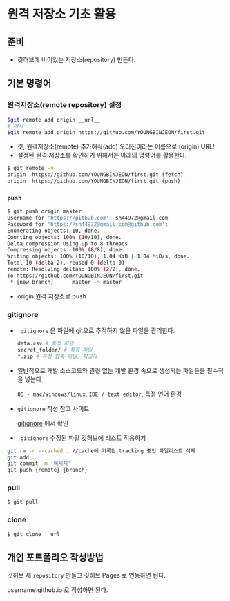 # 원격 저장소 기초 활용

## 준비

* 깃허브에 비어있는 저장소(repository) 만든다.

  

## 기본 명령어

### 원격저장소(remote repository) 설정

```bash
$git remote add origin __url__
# 예시
$git remote add origin https://github.com/YOUNGBINJEON/first.git
```

* 깃, 원격저장소(remote) 추가해줘(add) 오리진이라는 이름으로 (origin) URL!
* 설정된 원격 저장소를 확인하기 위해서는 아래의 명령어를 활용한다.

```bash
$ git remote -v
origin	https://github.com/YOUNGBINJEON/first.git (fetch)
origin	https://github.com/YOUNGBINJEON/first.git (push)
```



### `push`

```bash
$ git push origin master
Username for 'https://github.com': sh44972@gmail.com
Password for 'https://sh44972@gmail.com@github.com': 
Enumerating objects: 10, done.
Counting objects: 100% (10/10), done.
Delta compression using up to 8 threads
Compressing objects: 100% (8/8), done.
Writing objects: 100% (10/10), 1.04 KiB | 1.04 MiB/s, done.
Total 10 (delta 2), reused 0 (delta 0)
remote: Resolving deltas: 100% (2/2), done.
To https://github.com/YOUNGBINJEON/first.git
 * [new branch]      master -> master
```

* origin 원격 저장소로 push

### gitignore

* `.gitignore` 은 파일에 git으로 추적하지 않을 파일을 관리한다.

  ```bash
  data.csv # 특정 파일
  secret_folder/ # 특정 파일
  *.zip # 특정 압축 파일, 확장자
  ```

* 일반적으로 개발 소스코드와 관련 없는 개발 환경 속으로 생성되는 파일들을 필수적을 넣는다. 

  `OS - mac/windows/linux`, `IDE / text editor`, 특정 언어 환경

* `gitignore` 작성 참고 사이트

  [gitignore](https://www.toptal.com/developers/gitignore) 에서 확인

  

* `.gitignore` 수정된 파일 깃허브에 리스트 적용하기

```bash
git rm -r --cached . //cache에 기록된 tracking 중인 파일리스트 삭제
git add .
git commit -m '메시지'
git push {remote} {branch} 
```





### pull

```bash
$ git pull 
```



### clone

```bash
$ git clone __url___
```





## 개인 포트폴리오 작성방법

깃허브 새 `repository` 만들고 깃허브 Pages 로 연동하면 된다.

username.github.io 로 작성하면 된다.